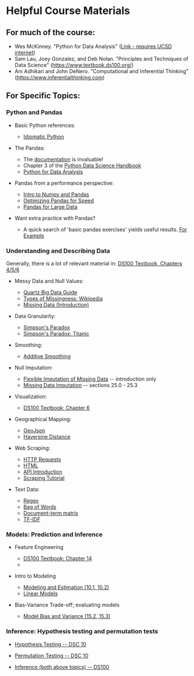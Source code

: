 
# Helpful Course Materials

## For much of the course:
    
* Wes McKinney. "Python for Data Analysis" ([Link - requires UCSD internet](proquest.safaribooksonline.com/9781449323592))
* Sam Lau, Joey Gonzalez, and Deb Nolan. "Principles and Techniques of Data Science" (https://www.textbook.ds100.org/)
* Ani Adhikari and John DeNero. "Computational and Inferential
  Thinking" (https://www.inferentialthinking.com)
  
  
## For Specific Topics:

### Python and Pandas

* Basic Python references:
  - [Idiomatic Python](https://docs.python-guide.org/writing/style/)

* The Pandas:
  - The [documentation](https://pandas.pydata.org/pandas-docs/stable/)
    is invaluable!
  - Chapter 3 of the [Python Data Science Handbook](https://jakevdp.github.io/PythonDataScienceHandbook/)
  - [Python for Data Analysis](proquest.safaribooksonline.com/9781449323592)


* Pandas from a performance perspective:
  - [Intro to Numpy and Pandas](https://cloudxlab.com/blog/numpy-pandas-introduction/)
  - [Optimizing Pandas for Speed](https://engineering.upside.com/a-beginners-guide-to-optimizing-pandas-code-for-speed-c09ef2c6a4d6)
  - [Pandas for Large Data](https://www.dataquest.io/blog/pandas-big-data/)

* Want extra practice with Pandas?
  - A quick search of 'basic pandas exercises' yields useful
    results. [For Example](https://github.com/guipsamora/pandas_exercises)

### Understanding and Describing Data

Generally, there is a lot of relevant material in: [DS100 Textbook,
Chapters 4/5/6](https://www.textbook.ds100.org/)

* Messy Data and Null Values:
  - [Quartz Big Data Guide](https://github.com/Quartz/bad-data-guide)
  - [Types of Missingness: Wikipedia](https://en.wikipedia.org/wiki/Missing_data)
  - [Missing Data (Introduction)](https://stefvanbuuren.name/fimd/sec-MCAR.html)

* Data Granularity:
  - [Simpson's Paradox](https://en.wikipedia.org/wiki/Simpson%27s_paradox)
  - [Simpson's Paradox: Titanic](https://select-statistics.co.uk/blog/hidden-data-and-surviving-a-sinking-ship-simpsons-paradox/)
    
* Smoothing:
  - [Additive Smoothing](https://en.wikipedia.org/wiki/Additive_smoothing)

* Null Imputation:
  - [Flexible Imputation of Missing
    Data](https://stefvanbuuren.name/fimd/) -- introduction only
  - [Missing Data Imputation](http://www.stat.columbia.edu/~gelman/arm/missing.pdf) -- sections 25.0 - 25.3

* Visualization:
  - [DS100 Textbook: Chapter 6](https://www.textbook.ds100.org/ch/06/viz_intro.html)

* Geographical Mapping:
  - [GeoJson](https://macwright.org/2015/03/23/geojson-second-bite.html)
  - [Haversine Distance](https://en.wikipedia.org/wiki/Haversine_formula)

* Web Scraping:
  - [HTTP Requests](https://www.w3schools.com/tags/ref_httpmethods.asp)
  - [HTML](http://fab.academany.org/2018/labs/fablaboshanghai/students/bob-wu/Fabclass/week2_project_management/HTML.html)
  - [API Introduction](https://www.dataquest.io/blog/python-api-tutorial/)
  - [Scraping Tutorial](https://towardsdatascience.com/an-introduction-to-web-scraping-with-python-bc9563fe8860)
    
* Text Data:
  - [Regex](https://www.textbook.ds100.org/ch/08/text_intro.html)
  - [Bag of Words](https://en.wikipedia.org/wiki/Bag-of-words_model)
  - [Document-term matrix](https://en.wikipedia.org/wiki/Document-term_matrix)
  - [TF-IDF](https://en.wikipedia.org/wiki/Tf%E2%80%93idf)


### Models: Prediction and Inference

* Feature Engineering
  - [DS100 Textbook: Chapter 14](https://www.textbook.ds100.org/ch/14/feature_engineering.html)
  - []()

* Intro to Modeling
  - [Modeling and Estimation (10.1, 10.2)](https://www.textbook.ds100.org/ch/10/modeling_intro.html)
  - [Linear Models](https://www.textbook.ds100.org/ch/13/linear_models.html)

* Bias-Variance Trade-off; evaluating models
  - [Model Bias and Variance (15.2, 15.3)](https://www.textbook.ds100.org/ch/15/bias_intro.html)

### Inference: Hypothesis testing and permutation tests

* [Hypothesis Testing -- DSC 10](https://www.inferentialthinking.com/chapters/11/Testing_Hypotheses.html)

* [Permutation Testing -- DSC 10](https://www.inferentialthinking.com/chapters/12/Comparing_Two_Samples.html)

* [Inference (both above topics) -- DS100](https://www.textbook.ds100.org/ch/18/hyp_intro.html)
